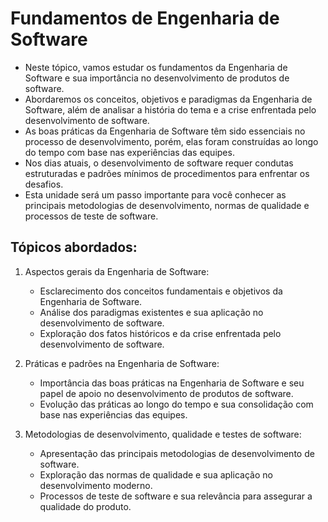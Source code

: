 # Fundamentos de Engenharia de Software

- Neste tópico, vamos estudar os fundamentos da Engenharia de Software e sua importância no desenvolvimento de produtos de software.
- Abordaremos os conceitos, objetivos e paradigmas da Engenharia de Software, além de analisar a história do tema e a crise enfrentada pelo desenvolvimento de software.
- As boas práticas da Engenharia de Software têm sido essenciais no processo de desenvolvimento, porém, elas foram construídas ao longo do tempo com base nas experiências das equipes.
- Nos dias atuais, o desenvolvimento de software requer condutas estruturadas e padrões mínimos de procedimentos para enfrentar os desafios.
- Esta unidade será um passo importante para você conhecer as principais metodologias de desenvolvimento, normas de qualidade e processos de teste de software.

## Tópicos abordados:

1. Aspectos gerais da Engenharia de Software:
   - Esclarecimento dos conceitos fundamentais e objetivos da Engenharia de Software.
   - Análise dos paradigmas existentes e sua aplicação no desenvolvimento de software.
   - Exploração dos fatos históricos e da crise enfrentada pelo desenvolvimento de software.

2. Práticas e padrões na Engenharia de Software:
   - Importância das boas práticas na Engenharia de Software e seu papel de apoio no desenvolvimento de produtos de software.
   - Evolução das práticas ao longo do tempo e sua consolidação com base nas experiências das equipes.

3. Metodologias de desenvolvimento, qualidade e testes de software:
   - Apresentação das principais metodologias de desenvolvimento de software.
   - Exploração das normas de qualidade e sua aplicação no desenvolvimento moderno.
   - Processos de teste de software e sua relevância para assegurar a qualidade do produto.

